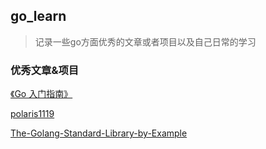 ## go_learn

> 记录一些go方面优秀的文章或者项目以及自己日常的学习

### 优秀文章&项目

[《Go 入门指南》](https://github.com/Unknwon/the-way-to-go_ZH_CN)

[polaris1119](https://github.com/polaris1119)

[The-Golang-Standard-Library-by-Example](https://github.com/polaris1119/The-Golang-Standard-Library-by-Example)